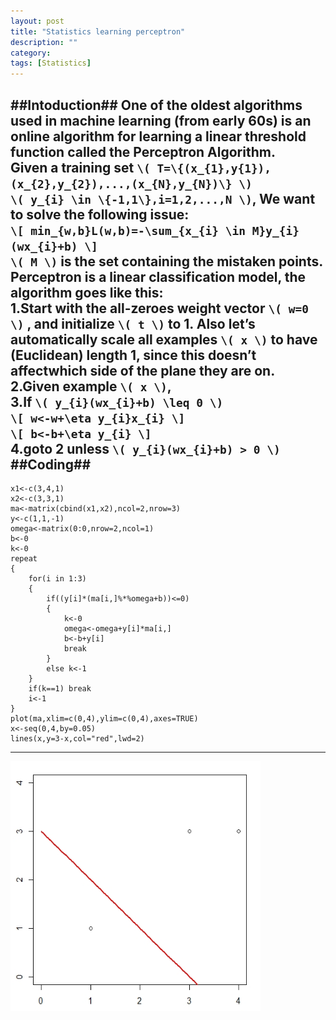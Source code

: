 ```yaml
---
layout: post
title: "Statistics learning perceptron"
description: ""
category: 
tags: [Statistics]
---
```

##Intoduction##
One of the oldest algorithms used in machine learning (from early 60s) is an online algorithm for learning a linear threshold function called the Perceptron Algorithm.     
Given a training set `\( T=\{(x_{1},y{1}),(x_{2},y_{2}),...,(x_{N},y_{N})\} \)`      
`\( y_{i} \in \{-1,1\},i=1,2,...,N \)`, We want to solve the following issue:     
`\[ min_{w,b}L(w,b)=-\sum_{x_{i} \in M}y_{i}(wx_{i}+b) \]`     
`\( M \)` is the set containing the mistaken points.     
Perceptron is a linear classification model, the algorithm goes like this:     
1.Start with the all-zeroes weight vector `\( w=0 \)` , and initialize `\( t \)` to 1. Also let’s automatically scale all examples `\( x \)` to have (Euclidean) length 1, since this doesn’t affectwhich side of the plane they are on.      
2.Given example `\( x \)`,    
3.If `\( y_{i}(wx_{i}+b) \leq 0 \)`     
`\[ w<-w+\eta y_{i}x_{i} \]`     
`\[ b<-b+\eta y_{i} \]`     
4.goto 2 unless `\( y_{i}(wx_{i}+b) > 0 \)`
##Coding##
---
	x1<-c(3,4,1)     
	x2<-c(3,3,1)     
	ma<-matrix(cbind(x1,x2),ncol=2,nrow=3)     
	y<-c(1,1,-1)     
	omega<-matrix(0:0,nrow=2,ncol=1)     
	b<-0     
	k<-0     
	repeat     
	{     
		for(i in 1:3)     
		{	     
			if((y[i]*(ma[i,]%*%omega+b))<=0)     
			{     
				k<-0     
				omega<-omega+y[i]*ma[i,]     
				b<-b+y[i]     
				break     
			}     
			else k<-1     
		}     
		if(k==1) break     
		i<-1     
	}     
	plot(ma,xlim=c(0,4),ylim=c(0,4),axes=TRUE)     
	x<-seq(0,4,by=0.05)     
	lines(x,y=3-x,col="red",lwd=2)     
---
<img src="/assets/2014141.jpg" width="400" height="400"> 
